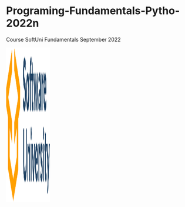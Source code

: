 # Programing-Fundamentals-Pytho-2022n
Course SoftUni Fundamentals September 2022


 <img src="soft.png" alt="SoftUny" height="422" width="119">
 <a href="https://https://judge.softuni.org/Contests/#!/List/ByCategory/191/Python-Fundamentals</a>